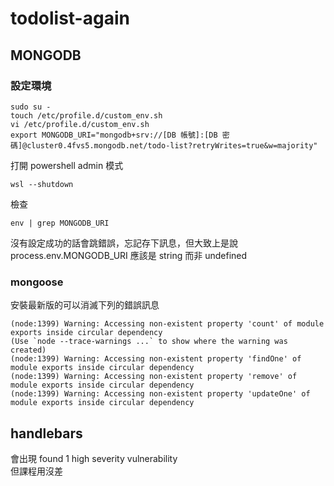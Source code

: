 # todolist-again

## MONGODB

### 設定環境

```
sudo su -
touch /etc/profile.d/custom_env.sh
vi /etc/profile.d/custom_env.sh
export MONGODB_URI="mongodb+srv://[DB 帳號]:[DB 密碼]@cluster0.4fvs5.mongodb.net/todo-list?retryWrites=true&w=majority"
```
打開 powershell admin 模式
```
wsl --shutdown
```
檢查
```
env | grep MONGODB_URI
```

沒有設定成功的話會跳錯誤，忘記存下訊息，但大致上是說 process.env.MONGODB_URI 應該是 string 而非 undefined

### mongoose

安裝最新版的可以消滅下列的錯誤訊息

```
(node:1399) Warning: Accessing non-existent property 'count' of module exports inside circular dependency
(Use `node --trace-warnings ...` to show where the warning was created)
(node:1399) Warning: Accessing non-existent property 'findOne' of module exports inside circular dependency
(node:1399) Warning: Accessing non-existent property 'remove' of module exports inside circular dependency
(node:1399) Warning: Accessing non-existent property 'updateOne' of module exports inside circular dependency
```

## handlebars

會出現 found 1 high severity vulnerability  
但課程用沒差

